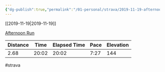 ```yaml
---
{"dg-publish":true,"permalink":"/01-personal/strava/2019-11-19-afternoon-run/"}
---
```



[[2019-11-19\|2019-11-19]]

[Afternoon Run](https://www.strava.com/activities/2877542034)

| Distance | Time  | Elapsed Time | Pace | Elevation |
| -------- | ----- | ------------ | ---- | --------- |
| 2.68     | 20:02 | 20:02        | 7:27 | 144       |




#strava

